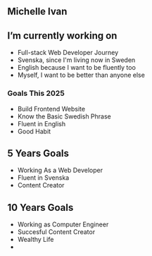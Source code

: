 ## Michelle Ivan

## I’m currently working on
  - Full-stack Web Developer Journey
  - Svenska, since I'm living now in Sweden
  - English because I want to be fluently too
  - Myself, I want to be better than anyone else

### Goals This 2025
- Build Frontend Website
- Know the Basic Swedish Phrase
- Fluent in English
- Good Habit

## 5 Years Goals 
- Working As a Web Developer
- Fluent in Svenska
- Content Creator


## 10 Years Goals
- Working as Computer Engineer
- Succesful Content Creator
- Wealthy Life
- 
